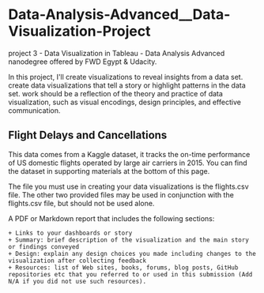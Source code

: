 # Data-Analysis-Advanced__Data-Visualization-Project
project 3 - Data Visualization in Tableau - Data Analysis Advanced nanodegree offered by FWD Egypt &amp; Udacity.

In this project, I'll create visualizations to reveal insights from a data set.  create data visualizations that tell a story or highlight patterns in the data set. work should be a reflection of the theory and practice of data visualization, such as visual encodings, design principles, and effective communication.

## Flight Delays and Cancellations
This data comes from a Kaggle dataset, it tracks the on-time performance of US domestic flights operated by large air carriers in 2015. You can find the dataset in supporting materials at the bottom of this page.

The file you must use in creating your data visualizations is the flights.csv file. The other two provided files may be used in conjunction with the flights.csv file, but should not be used alone.

A PDF or Markdown report that includes the following sections:

    + Links to your dashboards or story
    + Summary: brief description of the visualization and the main story or findings conveyed
    + Design: explain any design choices you made including changes to the visualization after collecting feedback
    + Resources: list of Web sites, books, forums, blog posts, GitHub repositories etc that you referred to or used in this submission (Add N/A if you did not use such resources).
